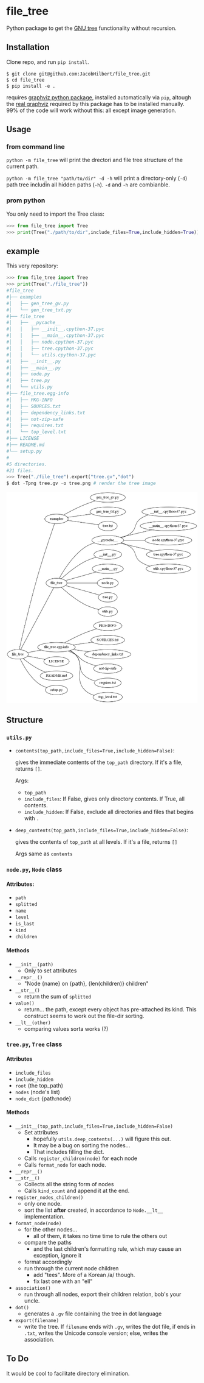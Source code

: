 # file_tree
Python package to get the [GNU tree](https://linux.die.net/man/1/tree) functionality without recursion.

## Installation

Clone repo, and run `pip install`.

```
$ git clone git@github.com:JacobHilbert/file_tree.git
$ cd file_tree
$ pip install -e .
```

requires [graphviz python package](https://github.com/xflr6/graphviz), installed automatically via `pip`, altough the [real graphviz](https://www.graphviz.org/download/) required by this package has to be installed manually. 99% of the code will work without this: all except image generation.

## Usage

### from command line

`python -m file_tree` will print the drectori and file tree structure of the current path.

`python -m file_tree "path/to/dir" -d -h` will print a directory-only (`-d`) path tree includin all hidden paths (`-h`). `-d` and `-h` are combianble.

### prom python

You only need to import the Tree class:

```python
>>> from file_tree import Tree
>>> print(Tree("./path/to/dir",include_files=True,include_hidden=True)) # this will print the tree
```

## example

This very repository:

```python
>>> from file_tree import Tree
>>> print(Tree("./file_tree"))
#file_tree
#├── examples
#│   ├── gen_tree_gv.py
#│   └── gen_tree_txt.py
#├── file_tree
#│   ├── __pycache__
#│   │   ├── __init__.cpython-37.pyc
#│   │   ├── __main__.cpython-37.pyc
#│   │   ├── node.cpython-37.pyc
#│   │   ├── tree.cpython-37.pyc
#│   │   └── utils.cpython-37.pyc
#│   ├── __init__.py
#│   ├── __main__.py
#│   ├── node.py
#│   ├── tree.py
#│   └── utils.py
#├── file_tree.egg-info
#│   ├── PKG-INFO
#│   ├── SOURCES.txt
#│   ├── dependency_links.txt
#│   ├── not-zip-safe
#│   ├── requires.txt
#│   └── top_level.txt
#├── LICENSE
#├── README.md
#└── setup.py
#
#5 directories.
#21 files.
>>> Tree("./file_tree").export("tree.gv","dot")
$ dot -Tpng tree.gv -o tree.png # render the tree image
```

![sample image](./examples/tree.gv.png)


## Structure

### `utils.py`

- `contents(top_path,include_files=True,include_hidden=False)`:

  gives the immediate contents of the `top_path` directory. If it's a file, returns `[]`.

  Args:

  * `top_path`
  * `include_files`: If False, gives only directory contents. If True, all contents.
  * `include_hidden`: If False, exclude all directories and files that begins with `.`

- `deep_contents(top_path,include_files=True,include_hidden=False)`:

  gives the contents of `top_path` at all levels. If it's a file, returns `[]`

  Args same as `contents`

### `node.py`, `Node` class

#### Attributes:

- `path`
- `splitted`
- `name`
- `level`
- `is_last`
- `kind`
- `children`

#### Methods

- `__init__(path)`
    * Only to set attributes
- `__repr__()`
    * "Node {name} on {path}, {len(children)} children"
- `__str__()`
    * return the sum of `splitted`
- `value()`
	* return... the path, except every object has pre-attached its kind. This construct seems to work out the file-dir sorting.
- `__lt__(other)`
	* comparing values sorta works (?)

### `tree.py`, `Tree` class

#### Attributes

- `include_files`
- `include_hidden`
- `root` (the top_path)
- `nodes` (node's list)
- `node_dict` {path:node}

#### Methods

- `__init__(top_path,include_files=True,include_hidden=False)`
    - Set attributes
        - hopefully `utils.deep_contents(...)` will figure this out.
        - It may be a bug on sorting the nodes...
        - That includes filling the dict.
    - Calls `register_children(node)` for each node
    - Calls `format_node` for each node.
- `__repr__()`
- `__str__()`
    - Collects all the string form of nodes
    - Calls `kind_count` and append it at the end.
- `register_nodes_children()`
    - only one node.
    - sort the list **after** created, in accordance to `Node.__lt__` implementation.
- `format_node(node)`
    - for the other nodes...
        - all of them, it takes no time time to rule the others out
    - compare the paths
        - and the last children's formatting rule, which may cause an exception, ignore it
    - format accordingly
    - run through the current node children
        - add "tees". More of a Korean /a/ though.
        - fix last one with an "ell"
- `association()`
    - run through all nodes, export their children relation, bob's your uncle.
- `dot()`
    - generates a `.gv` file containing the tree in dot language
- `export(filename)`
    - write the tree. If `filename` ends with `.gv`, writes the dot file, if ends in `.txt`, writes the Unicode console version; else, writes the association. 

## To Do

It would be cool to facilitate directory elimination.
